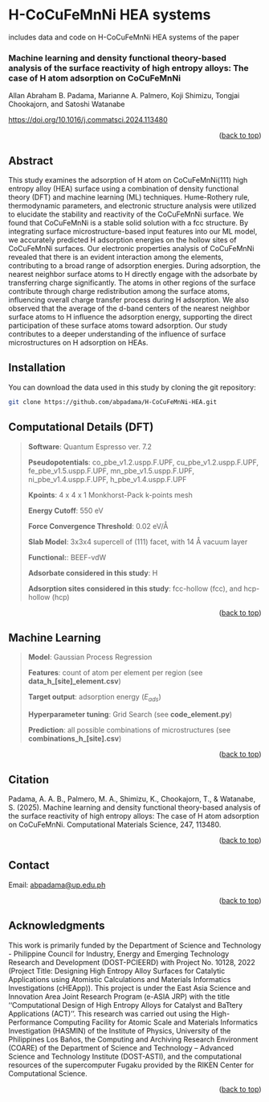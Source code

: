 # H-CoCuFeMnNi HEA systems

includes data and code on H-CoCuFeMnNi HEA systems of the paper 

### Machine learning and density functional theory-based analysis of the surface reactivity of high entropy alloys: The case of H atom adsorption on CoCuFeMnNi
Allan Abraham B. Padama, Marianne A. Palmero, Koji Shimizu, Tongjai Chookajorn, and Satoshi Watanabe

https://doi.org/10.1016/j.commatsci.2024.113480

<p align="right">(<a href="#readme-top">back to top</a>)</p>

## Abstract
This study examines the adsorption of H atom on CoCuFeMnNi(111) high entropy alloy (HEA) surface using a combination of density functional theory (DFT) and machine learning (ML) techniques. Hume-Rothery rule, thermodynamic parameters, and electronic structure analysis were utilized to elucidate the stability and reactivity of the CoCuFeMnNi surface. We found that CoCuFeMnNi is a stable solid solution with a fcc structure. By integrating surface microstructure-based input features into our ML model, we accurately predicted H adsorption energies on the hollow sites of CoCuFeMnNi surfaces. Our electronic properties analysis of CoCuFeMnNi revealed that there is an evident interaction among the elements, contributing to a broad range of adsorption energies. During adsorption, the nearest neighbor surface atoms to H directly engage with the adsorbate by transferring charge significantly. The atoms in other regions of the surface contribute through charge redistribution among the surface atoms, influencing overall charge transfer process during H adsorption. We also observed that the average of the d-band centers of the nearest neighbor surface atoms to H influence the adsorption energy, supporting the direct participation of these surface atoms toward adsorption. Our study contributes to a deeper understanding of the influence of surface microstructures on H adsorption on HEAs.


## Installation

You can download the data used in this study by cloning the git repository:
   ```sh
   git clone https://github.com/abpadama/H-CoCuFeMnNi-HEA.git
   ```

[//]: # (To install the required packages, use)

[//]: # (   ```sh)

[//]: # (   pip install -r requirement.txt)

[//]: # (   ```)

<!-- USAGE EXAMPLES -->
## Computational Details (DFT)
> **Software**: Quantum Espresso ver. 7.2
>
> **Pseudopotentials**: co_pbe_v1.2.uspp.F.UPF, cu_pbe_v1.2.uspp.F.UPF, fe_pbe_v1.5.uspp.F.UPF, mn_pbe_v1.5.uspp.F.UPF, ni_pbe_v1.4.uspp.F.UPF, h_pbe_v1.4.uspp.F.UPF
>
> **Kpoints**: 4 x 4 x 1 Monkhorst-Pack k-points mesh
>
> **Energy Cutoff**: 550 eV
>
> **Force Convergence Threshold**: 0.02 eV/Å
>
> **Slab Model**:  3x3x4 supercell of (111) facet, with 14 Å vacuum layer
>
> **Functional:**: BEEF-vdW
>
> **Adsorbate considered in this study**: H
>
> **Adsorption sites considered in this study**: fcc-hollow (fcc), and hcp-hollow (hcp)

<p align="right">(<a href="#readme-top">back to top</a>)</p>

<!-- USAGE EXAMPLES -->
## Machine Learning
>**Model**: Gaussian Process Regression
>
>**Features**: count of atom per element per region (see **data_h_[site]_element.csv**)
>
>**Target output**: adsorption energy ($E_{ads}$)
>
>**Hyperparameter tuning**: Grid Search (see **code_element.py**)
>
>**Prediction**: all possible combinations of microstructures (see **combinations_h_[site].csv**)

<p align="right">(<a href="#readme-top">back to top</a>)</p>


<!-- LICENSE -->
## Citation
Padama, A. A. B., Palmero, M. A., Shimizu, K., Chookajorn, T., & Watanabe, S. (2025). Machine learning and density functional theory-based analysis of the surface reactivity of high entropy alloys: The case of H atom adsorption on CoCuFeMnNi. Computational Materials Science, 247, 113480.
<p align="right">(<a href="#readme-top">back to top</a>)</p>


<!-- CONTACT -->
## Contact

Email: abpadama@up.edu.ph

<p align="right">(<a href="#readme-top">back to top</a>)</p>


<!-- ACKNOWLEDGMENTS -->
## Acknowledgments

This work is primarily funded by the Department of Science and Technology - Philippine Council for Industry, Energy and Emerging Technology Research and Development (DOST-PCIEERD) with Project No. 10128, 2022 (Project Title: Designing High Entropy Alloy Surfaces for Catalytic Applications using Atomistic Calculations and Materials Informatics Investigations (cHEApp)). This project is under the East Asia Science and Innovation Area Joint Research Program (e-ASIA JRP) with the title ‘‘Computational Design of High Entropy Alloys for Catalyst and BaTtery Applications (ACT)’’. This research was carried out using the High-Performance Computing Facility for Atomic Scale and Materials Informatics Investigation (HASMIN) of the Institute of Physics, University of the Philippines Los Baños, the Computing and Archiving Research Environment (COARE) of the Department of Science and Technology – Advanced Science and Technology Institute (DOST-ASTI), and the computational resources of the supercomputer Fugaku provided by the RIKEN Center for Computational Science.

<p align="right">(<a href="#readme-top">back to top</a>)</p>

